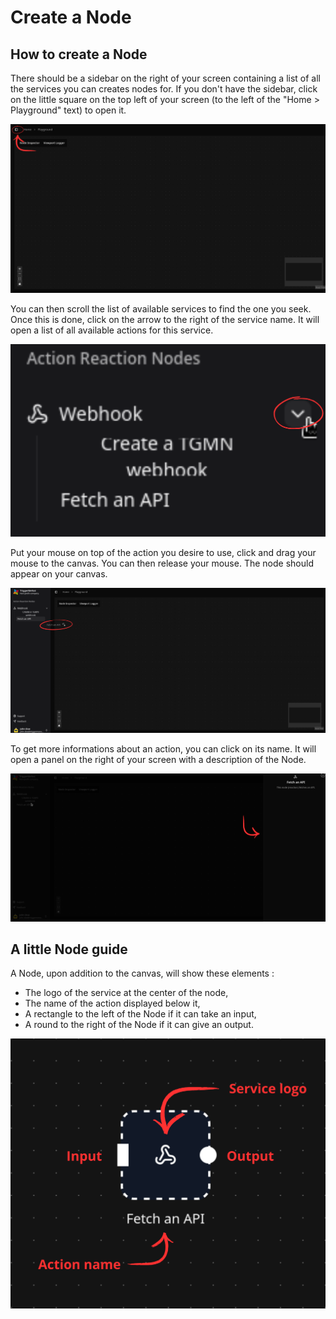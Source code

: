 
# Create a Node

## How to create a Node

There should be a sidebar on the right of your screen containing a list of all the services you can creates nodes for. If you don't have the sidebar, click on the little square on the top left of your screen (to the left of the "Home > Playground" text) to open it.

![Open sidebar location](../images/Canva_sidebar.png)

You can then scroll the list of available services to find the one you seek. Once this is done, click on the arrow to the right of the service name. It will open a list of all available actions for this service.

![Chose service](../images/Actions.png)

Put your mouse on top of the action you desire to use, click and drag your mouse to the canvas. You can then release your mouse. The node should appear on your canvas.

![Dragging a Node into the canvas](../images/Create_node.png)

To get more informations about an action, you can click on its name. It will open a panel on the right of your screen with a description of the Node.

![Action info](../images/Action_info.png)

## A little Node guide

A Node, upon addition to the canvas, will show these elements :

- The logo of the service at the center of the node,
- The name of the action displayed below it,
- A rectangle to the left of the Node if it can take an input,
- A round to the right of the Node if it can give an output.

![Node guide](../images/Node_anatomy.png)